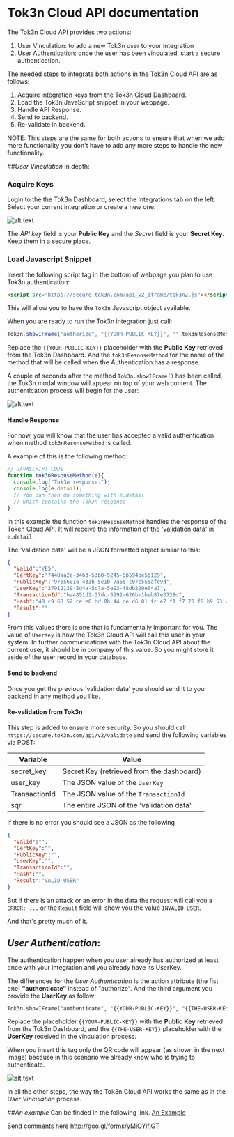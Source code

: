 # Tok3n Cloud API documentation
The Tok3n Cloud API provides two actions:

1. User Vinculation: to add a new Tok3n user to your integration
2. User Authentication: once the user has been vinculated, start a  secure authentication.

The needed steps to integrate both actions in the Tok3n Cloud API are as follows:

1. Acquire integration keys from the Tok3n Cloud Dashboard.
2. Load the Tok3n JavaScript snippet in your webpage.
3. Handle API Response.
4. Send to backend.
5. Re-validate in backend.

NOTE: This steps are the same for both actions to ensure that when we add more functionality you don't have to add any more steps to handle the new functionality.

##*User Vinculation* in depth:
### Acquire Keys

Login to the the Tok3n Dashboard, select the Integrations tab on the left. Select your current integration or create a new one.

![alt text](https://raw.githubusercontent.com/Tok3n/CloudDocumentation/master/API/keys.png "Acquire Keys")

The *API key* field is your **Public Key** and the *Secret* field is your **Secret Key**. Keep them in a secure place.

### Load Javascript Snippet
Insert the following script tag in the bottom of webpage you plan to use Tok3n authentication:

```html
<script src="https://secure.tok3n.com/api_v2_iframe/tok3n2.js"></script>
```

This will allow you to have the `Tok3n` Javascript object available. 

When you are ready to run the Tok3n integration just call:

```javascript
Tok3n.showIFrame("authorize", "{{YOUR-PUBLIC-KEY}}", "",tok3nResonseMethod);
```

Replace the `{{YOUR-PUBLIC-KEY}}` placeholder with the **Public Key** retrieved from the Tok3n Dashboard. And the `tok3nResonseMethod` for the name of the method that will be called when the Authentication has a response.

A couple of seconds after the method `Tok3n.showIFrame()` has been called, the Tok3n modal window will appear on top of your web content. The authentication process will begin for the user:

![alt text](https://raw.githubusercontent.com/Tok3n/CloudDocumentation/master/API/login1.png "Login 1")

#### Handle Response

For now, you will know that the user has accepted a valid authentication when method `tok3nResonseMethod` is called.

A example of this is the following method:

```javascript
// JAVASCRIPT CODE
function tok3nResonseMethod(e){
  console.log("Tok3n response:");
  console.log(e.detail);
  // You can then do something with e.detail
  // which contains the Tok3n response.
}

```

In this example the function `tok3nResonseMethod` handles the response of the Token Cloud API. It will receive the information of the 'validation data' in `e.detail`.

The 'validation data' will be a JSON formatted object similar to this:

```json
{
  "Valid":"YES",
  "CertKey":"7448aa2e-3463-53b8-5245-5b594be5b129",
  "PublicKey":"9765601a-433b-5e1b-7a65-c07c555afe9d",
  "UserKey":"37912139-5d4a-5c7a-5e93-f8db229e64a7",
  "TransactionId":"ba4851d2-37dc-5292-626b-1beb87e3728d",
  "Hash":"48 c9 63 52 ce e0 bd 8b 44 de d6 81 fc e7 f1 f7 70 f8 b9 53 c2 c8 9a fe d0 9f 0b f8 6b fc aa 93",
  "Result":""
}
```

From this values there is one that is fundamentally important for you. The value of `UserKey` is how the Tok3n Cloud API will call this user in your system. In further communications with the Tok3n Cloud API about the current user, it should be in company of this value. So you might store it aside of the user record in your database.

#### Send to backend
Once you get the previous 'validation data' you should send it to your backend in any method you like.

#### Re-validation from Tok3n
This step is added to ensure more security. So you should call 
`https://secure.tok3n.com/api/v2/validate` and send the following variables via POST:

| Variable      | Value                                             | 
| ------------- | ------------------------------------------------- | 
| secret_key    | Secret Key (retrieved from the dashboard)           |
| user_key      | The JSON value of the `UserKey`                   |
| TransactionId | The JSON value of the `TransactionId`             |
| sqr           | The entire JSON of the 'validation data'   |

If there is no error you should see a JSON as the following

```json
{
  "Valid":"",
  "CertKey":"",
  "PublicKey":"",
  "UserKey":"",
  "TransactionId":"",
  "Hash":"",
  "Result":"VALID USER"
}
```

But if there is an attack or an error in the data the request will call you a `ERROR: ...` or the `Result` field will show you the value `INVALID USER`.

And that's pretty much of it. 

## *User Authentication*:
The authentication happen when you user already has authorized at least once with your integration and you already have its UserKey.

<!---
The authentication happens when the user you sent has been authorized at least once  and you have recieved its UserKey.
-->


The differences for the *User Authentication* is the action attribute (the fist one) **"authenticate"** instead of "authorize". And the third argument you provide the **UserKey** as follow:

```html
Tok3n.showIFrame("authenticate", "{{YOUR-PUBLIC-KEY}}", "{{THE-USER-KEY}}", tok3nResonseMethod);
```

Replace the placeholder `{{YOUR-PUBLIC-KEY}}` with the **Public Key** retrieved from the Tok3n Dashboard, and the `{{THE-USER-KEY}}` placeholder with the **UserKey** received in the vinculation process.

When you insert this tag only the QR code will appear (as shown in the next image) because in this scenario we already know who is trying to authenticate.

![alt text](https://raw.githubusercontent.com/Tok3n/CloudDocumentation/master/API/login2.png "Login 2")

In all the other steps, the way the Tok3n Cloud API works the same as in the *User Vinculation* process.

##*An example*
Can be finded in the following link.
[An Example](https://github.com/Tok3n/CloudDocumentation/blob/master/API_example/example.html "An Example")

Send comments here http://goo.gl/forms/yMiOYifjGT
